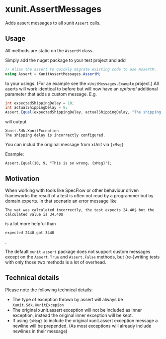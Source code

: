 # xunit.AssertMessages

Adds assert messages to all xunit `Assert` calls.

## Usage
All methods are static on the `AssertM` class.

Simply add the nuget package to your test project and add

``` csharp
// Alias the assert to quickly migrate existing code to use AssertM.
using Assert = XunitAssertMessages.AssertM;
```

to your usings. (For an example see the `xUnitMessages.Example` project.)
All aserts will work identical to before but will now have an _optional_ additional 
parameter that adds a custom message. E.g.

``` csharp
int expectedShippingDelay = 10;
int actualShippingDelay = 9;
Assert.Equal(expectedShippingDelay, actualShippingDelay, "The shipping delay is incorrectly configured.");
```

will output
```
Xunit.Sdk.XunitException
The shipping delay is incorrectly configured.
```

You can includ the original message from xUnit via `{xMsg}`

Example:
```
Assert.Equal(10, 9, "This is so wrong. {xMsg}");
```

## Motivation
When working with tools like SpecFlow or other behaviour driven frameworks the result of a test
is often not read by a programmer but by domain experts. In that scenario an error message like
```
The vat was calculated incorrectly, the test expects 24.40$ but the calculated value is 34.40$
```

is a lot more helpful than 
```
expected 2440 got 3440
```
.

The default `xunit.assert` package does not support custom messages except on the `Assert.True`
and `Assert.False` methods, but (re-)writing tests with only those two methods is a lot of overhead.

## Technical details
Please note the following technical details:

* The type of exception thrown by assert will always be `Xunit.Sdk.XunitExcepion`
* The original xunit.assert exception will not be included as inner exception, instead 
the original inner exception will be kept.
* If using `{xMsg}` to include the original xunit.assert exception message a newline will be prepended.
(As most exceptions will already include newlines in their message)